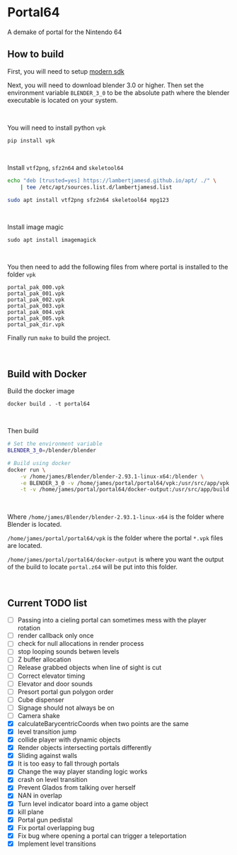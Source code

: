 # Portal64

A demake of portal for the Nintendo 64

## How to build

First, you will need to setup [modern sdk](https://crashoveride95.github.io/n64hbrew/modernsdk/startoff.html)

Next, you will need to download blender 3.0 or higher. Then set the environment variable `BLENDER_3_0` to be the absolute path where the blender executable is located on your system.

<br />

You will need to install python `vpk`
```
pip install vpk
```

<br />

Install `vtf2png`, `sfz2n64` and `skeletool64`
```sh
echo "deb [trusted=yes] https://lambertjamesd.github.io/apt/ ./" \
    | tee /etc/apt/sources.list.d/lambertjamesd.list

sudo apt install vtf2png sfz2n64 skeletool64 mpg123
```

<br />

Install image magic
```
sudo apt install imagemagick
```

<br />

You then need to add the following files from where portal is installed to the folder `vpk`
```
portal_pak_000.vpk  
portal_pak_001.vpk  
portal_pak_002.vpk  
portal_pak_003.vpk  
portal_pak_004.vpk  
portal_pak_005.vpk  
portal_pak_dir.vpk
```

Finally run `make` to build the project.

<br />


## Build with Docker


Build the docker image
```
docker build . -t portal64
```

<br />

Then build
```sh
# Set the environment variable
BLENDER_3_0=/blender/blender

# Build using docker
docker run \
    -v /home/james/Blender/blender-2.93.1-linux-x64:/blender \
    -e BLENDER_3_0 -v /home/james/portal/portal64/vpk:/usr/src/app/vpk \
    -t -v /home/james/portal/portal64/docker-output:/usr/src/app/build portal64
```

<br />

Where `/home/james/Blender/blender-2.93.1-linux-x64` is the folder where Blender is located.

`/home/james/portal/portal64/vpk` is the folder where the portal `*.vpk` files are located.

`/home/james/portal/portal64/docker-output` is where you want the output of the build to locate `portal.z64` will be put into this folder.

<br />

## Current TODO list

- [ ] Passing into a cieling portal can sometimes mess with the player rotation
- [ ] render callback only once
- [ ] check for null allocations in render process
- [ ] stop looping sounds betwen levels
- [ ] Z buffer allocation
- [ ] Release grabbed objects when line of sight is cut
- [ ] Correct elevator timing
- [ ] Elevator and door sounds
- [ ] Presort portal gun polygon order
- [ ] Cube dispenser
- [ ] Signage should not always be on
- [ ] Camera shake
- [x] calculateBarycentricCoords when two points are the same
- [x] level transition jump
- [x] collide player with dynamic objects
- [x] Render objects intersecting portals differently
- [x] Sliding against walls
- [x] It is too easy to fall through portals
- [x] Change the way player standing logic works
- [x] crash on level transition
- [x] Prevent Glados from talking over herself
- [x] NAN in overlap
- [x] Turn level indicator board into a game object
- [x] kill plane
- [x] Portal gun pedistal
- [x] Fix portal overlapping bug
- [x] Fix bug where opening a portal can trigger a teleportation
- [x] Implement level transitions